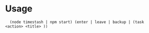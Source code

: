 # Usage

```
  (node timestash | npm start) (enter | leave | backup | (task <action> <title> ))
```
